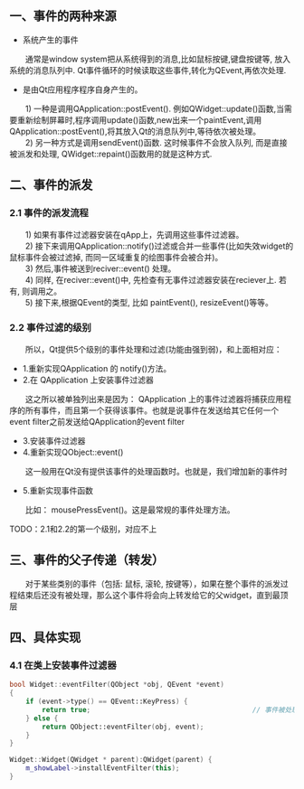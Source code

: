 
## 一、事件的两种来源

+ 系统产生的事件

&emsp;&emsp;通常是window system把从系统得到的消息,比如鼠标按键,键盘按键等, 放入系统的消息队列中. Qt事件循环的时候读取这些事件,转化为QEvent,再依次处理.

+ 是由Qt应用程序程序自身产生的。

&emsp;&emsp;1) 一种是调用QApplication::postEvent(). 例如QWidget::update()函数,当需要重新绘制屏幕时,程序调用update()函数,new出来一个paintEvent,调用QApplication::postEvent(),将其放入Qt的消息队列中,等待依次被处理。  
&emsp;&emsp;2) 另一种方式是调用sendEvent()函数. 这时候事件不会放入队列, 而是直接被派发和处理, QWidget::repaint()函数用的就是这种方式.

## 二、事件的派发

### 2.1 事件的派发流程

&emsp;&emsp;1) 如果有事件过滤器安装在qApp上，先调用这些事件过滤器。  
&emsp;&emsp;2) 接下来调用QApplication::notify()过滤或合并一些事件(比如失效widget的鼠标事件会被过滤掉, 而同一区域重复的绘图事件会被合并)。  
&emsp;&emsp;3) 然后,事件被送到reciver::event() 处理。  
&emsp;&emsp;4) 同样, 在reciver::event()中, 先检查有无事件过滤器安装在reciever上. 若有, 则调用之。  
&emsp;&emsp;5) 接下来,根据QEvent的类型, 比如 paintEvent(), resizeEvent()等等。

### 2.2 事件过滤的级别

&emsp;&emsp;所以，Qt提供5个级别的事件处理和过滤(功能由强到弱)，和上面相对应：

+ 1.重新实现QApplication 的 notify()方法。  
+ 2.在 QApplication 上安装事件过滤器  

&emsp;&emsp;这之所以被单独列出来是因为： QApplication 上的事件过滤器将捕获应用程序的所有事件，而且第一个获得该事件。也就是说事件在发送给其它任何一个event filter之前发送给QApplication的event filter

+ 3.安装事件过滤器  
+ 4.重新实现QObject::event()

&emsp;&emsp;这一般用在Qt没有提供该事件的处理函数时。也就是，我们增加新的事件时

+ 5.重新实现事件函数

&emsp;&emsp;比如： mousePressEvent()。这是最常规的事件处理方法。  

TODO：2.1和2.2的第一个级别，对应不上

## 三、事件的父子传递（转发）

&emsp;&emsp;对于某些类别的事件（包括: 鼠标, 滚轮, 按键等），如果在整个事件的派发过程结束后还没有被处理，那么这个事件将会向上转发给它的父widget，直到最顶层

## 四、具体实现

### 4.1 在类上安装事件过滤器

```cpp
bool Widget::eventFilter(QObject *obj, QEvent *event)
{
    if (event->type() == QEvent::KeyPress) {
        return true;                                        // 事件被处理，不会继续向下分发
    } else {
        return QObject::eventFilter(obj, event);
    }
}

Widget::Widget(QWidget * parent):QWidget(parent) {
    m_showLabel->installEventFilter(this);
}
```

